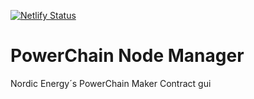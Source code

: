 [![Netlify Status](https://api.netlify.com/api/v1/badges/51e58930-3c2f-4682-b443-43c44ee5cea3/deploy-status)](https://app.netlify.com/sites/nordicenergy-nodemanager/deploys)

# PowerChain Node Manager

Nordic Energy´s PowerChain Maker Contract gui
